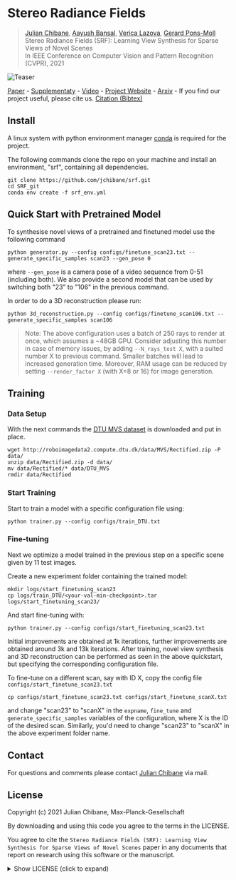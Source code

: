 
# Stereo Radiance Fields
> [Julian Chibane](http://virtualhumans.mpi-inf.mpg.de/people/Chibane.html), 
> [Aayush Bansal](http://www.cs.cmu.edu/~aayushb/),
> [Verica Lazova](http://virtualhumans.mpi-inf.mpg.de/people/Lazova.html),
> [Gerard Pons-Moll](http://virtualhumans.mpi-inf.mpg.de/people/pons-moll.html) <br />
> Stereo Radiance Fields (SRF): Learning View Synthesis for Sparse Views of Novel Scenes <br />
> In IEEE Conference on Computer Vision and Pattern Recognition (CVPR), 2021

![Teaser](teaser.png)

[Paper](https://virtualhumans.mpi-inf.mpg.de/papers/chibane21SRF/chibane21srf.pdf) - 
[Supplementaty](https://virtualhumans.mpi-inf.mpg.de/papers/chibane21SRF/chibane21srf_supp.pdf) -
[Video](https://virtualhumans.mpi-inf.mpg.de/srf/#video) -
[Project Website](https://virtualhumans.mpi-inf.mpg.de/srf/) -
[Arxiv](https://arxiv.org/abs/2104.06935) -
If you find our project useful, please cite us. [Citation (Bibtex)](https://virtualhumans.mpi-inf.mpg.de/srf/#citation)

## Install
A linux system with python environment manager [conda](https://www.anaconda.com/) is required for the project.

The following commands clone the repo on your machine and install an environment, "srf", containing all dependencies. 
```
git clone https://github.com/jchibane/srf.git
cd SRF_git
conda env create -f srf_env.yml
```
## Quick Start with Pretrained Model

To synthesise novel views of a pretrained and finetuned model use the following command
```
python generator.py --config configs/finetune_scan23.txt --generate_specific_samples scan23 --gen_pose 0
```

where `--gen_pose` is a camera pose of a video sequence from 0-51 (including both). 
We also provide a second model that can be used by switching both "23" to "106" in the previous command.

In order to do a 3D reconstruction please run:
```
python 3d_reconstruction.py --config configs/finetune_scan106.txt --generate_specific_samples scan106
```

> Note: The above configuration uses a batch of 250 rays to render at once, which assumes a ~48GB GPU.
> Consider adjusting this number in case of memory issues, by adding `--N_rays_test X`, with a suited number X to 
> previous command. Smaller batches will lead to increased generation time. Moreover, RAM usage can be reduced by
> setting `--render_factor X` (with X=8 or 16) for image generation.


## Training

### Data Setup

With the next commands the [DTU MVS dataset](https://roboimagedata.compute.dtu.dk/?page_id=36) is downloaded and put in 
place. 
```
wget http://roboimagedata2.compute.dtu.dk/data/MVS/Rectified.zip -P data/
unzip data/Rectified.zip -d data/
mv data/Rectified/* data/DTU_MVS
rmdir data/Rectified
```

### Start Training
Start to train a model with a specific configuration file using:
```
python trainer.py --config configs/train_DTU.txt
```

### Fine-tuning
Next we optimize a model trained in the previous step on a specific scene given by 11 test images.

Create a new experiment folder containing the trained model:
```
mkdir logs/start_finetuning_scan23
cp logs/train_DTU/<your-val-min-checkpoint>.tar logs/start_finetuning_scan23/
```
And start fine-tuning with:
```
python trainer.py --config configs/start_finetuning_scan23.txt
```

Initial improvements are obtained at 1k iterations, further improvements are obtained around 3k and 13k iterations.
After training, novel view synthesis and 3D reconstruction can be performed as seen in the above quickstart, but
specifying the corresponding configuration file.


To fine-tune on a different scan, say with ID X, copy the config file `configs/start_finetune_scan23.txt` 
```
cp configs/start_finetune_scan23.txt configs/start_finetune_scanX.txt
```
and change "scan23" to "scanX" in the `expname`, `fine_tune` and `generate_specific_samples` variables of the
configuration, where X is the ID of the desired scan. Similarly, you'd need to change "scan23" to "scanX" in the above
experiment folder name.


## Contact

For questions and comments please contact [Julian Chibane](http://virtualhumans.mpi-inf.mpg.de/people/Chibane.html) via mail.

## License
Copyright (c) 2021 Julian Chibane, Max-Planck-Gesellschaft

By downloading and using this code you agree to the terms in the LICENSE.

You agree to cite the `Stereo Radiance Fields (SRF): Learning View Synthesis for Sparse Views of Novel Scenes` paper in 
any documents that report on research using this software or the manuscript.


<details>
  <summary> Show LICENSE (click to expand) </summary>
Please read carefully the following terms and conditions and any accompanying documentation before you download and/or use this software and associated documentation files (the "Software").

The authors hereby grant you a non-exclusive, non-transferable, free of charge right to copy, modify, merge, publish, distribute, and sublicense the Software for the sole purpose of performing non-commercial scientific research, non-commercial education, or non-commercial artistic projects.

Any other use, in particular any use for commercial purposes, is prohibited. This includes, without limitation, incorporation in a commercial product, use in a commercial service, or production of other artefacts for commercial purposes.
For commercial inquiries, please see above contact information.

THE SOFTWARE IS PROVIDED "AS IS", WITHOUT WARRANTY OF ANY KIND, EXPRESS OR IMPLIED, INCLUDING BUT NOT LIMITED TO THE WARRANTIES OF MERCHANTABILITY, FITNESS FOR A PARTICULAR PURPOSE AND NONINFRINGEMENT. IN NO EVENT SHALL THE AUTHORS OR COPYRIGHT HOLDERS BE LIABLE FOR ANY CLAIM, DAMAGES OR OTHER LIABILITY, WHETHER IN AN ACTION OF CONTRACT, TORT OR OTHERWISE, ARISING FROM, OUT OF OR IN CONNECTION WITH THE SOFTWARE OR THE USE OR OTHER DEALINGS IN THE SOFTWARE.

You understand and agree that the authors are under no obligation to provide either maintenance services, update services, notices of latent defects, or corrections of defects with regard to the Software. The authors nevertheless reserve the right to update, modify, or discontinue the Software at any time.

The above copyright notice and this permission notice shall be included in all copies or substantial portions of the Software.

</details>

